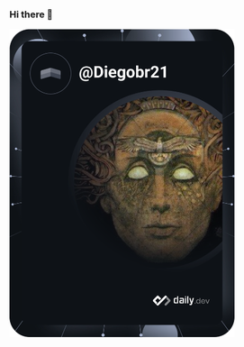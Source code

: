 ### Hi there 👋

<!--
**Diegobr21/Diegobr21** is a ✨ _special_ ✨ repository because its `README.md` (this file) appears on your GitHub profile.

Here are some ideas to get you started:

- 🔭 I’m currently working on ...
- 🌱 I’m currently learning ...
- 👯 I’m looking to collaborate on ...
- 🤔 I’m looking for help with ...
- 💬 Ask me about ...
- 📫 How to reach me: ...
- 😄 Pronouns: ...
- ⚡ Fun fact: ...
-->

<a href="https://app.daily.dev/Diegobr21"><img src="https://github.com/Diegobr21/Diegobr21/blob/master/devcard.svg" width="400" alt="Diego Braña's Dev Card"/></a>
